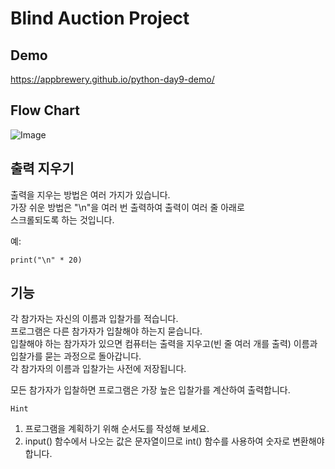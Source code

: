 # Blind Auction Project

## Demo
https://appbrewery.github.io/python-day9-demo/

## Flow Chart
![Image](https://github.com/user-attachments/assets/9c552986-b502-40cb-b6cd-4b16bd167d12)




## 출력 지우기
출력을 지우는 방법은 여러 가지가 있습니다. <br>
가장 쉬운 방법은 "\n"을 여러 번 출력하여 출력이 여러 줄 아래로 <br>
스크롤되도록 하는 것입니다. <br>

예:
```
print("\n" * 20)
```

## 기능
각 참가자는 자신의 이름과 입찰가를 적습니다. <br>
프로그램은 다른 참가자가 입찰해야 하는지 묻습니다. <br>
입찰해야 하는 참가자가 있으면 컴퓨터는 출력을 지우고(빈 줄 여러 개를 출력) 이름과 입찰가를 묻는 과정으로 돌아갑니다. <br>
각 참가자의 이름과 입찰가는 사전에 저장됩니다. <br>

모든 참가자가 입찰하면 프로그램은 가장 높은 입찰가를 계산하여 출력합니다.

`Hint`
1. 프로그램을 계획하기 위해 순서도를 작성해 보세요.
2. input() 함수에서 나오는 값은 문자열이므로 int() 함수를 사용하여 숫자로 변환해야 합니다.

